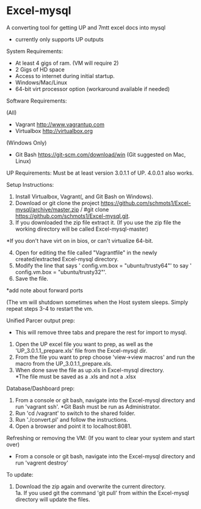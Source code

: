 # Excel-mysql
A converting tool for getting UP and 7mtt excel docs into mysql
* currently only supports UP outputs


System Requirements:

  * At least 4 gigs of ram. (VM will require 2)
  * 2 Gigs of HD space
  * Access to internet during initial startup.
  * Windows/Mac/Linux
  * 64-bit virt processor option (workaround available if needed)

Software Requirements:

(All)
* Vagrant http://www.vagrantup.com
* Virtualbox http://virtualbox.org

(Windows Only)
* Git Bash https://git-scm.com/download/win
(Git suggested on Mac, Linux)

UP Requirements:
Must be at least version 3.0.1.1 of UP.  4.0.0.1 also works.

Setup Instructions:

1. Install Virtualbox, Vagrant(, and Git Bash on Windows).
2. Download or git clone the project https://github.com/schmots1/Excel-mysql/archive/master.zip / #git clone https://github.com/schmots1/Excel-mysql.git.
3. If you downloaded the zip file extract it. (If you use the zip file the working directory will be called Excel-mysql-master)

*If you don't have virt on in bios, or can't virtualize 64-bit.

4. Open for editing the file called "Vagrantfile" in the newly created/extracted Excel-mysql directory.  
5. Modify the line that says '   config.vm.box = "ubuntu/trusty64"' to say '   config.vm.box = "ubuntu/trusty32"'.
6. Save the file.

*add note about forward ports

(The vm will shutdown sometimes when the Host system sleeps.  Simply repeat steps 3-4 to restart the vm.

Unified Parcer output prep:
* This will remove three tabs and prepare the rest for import to mysql.  

1. Open the UP excel file you want to prep, as well as the 'UP_3.0.1.1_prepare.xls' file from the Excel-mysql dir.  
2. From the file you want to prep choose 'view->view macros' and run the macro from the UP_3.0.1.1_prepare.xls.  
3. When done save the file as up.xls in Excel-mysql directory.  
*The file must be saved as a .xls and not a .xlsx

Database/Dashboard prep:

1. From a console or git bash, navigate into the Excel-mysql directory and run 'vagrant ssh'.  *Git Bash must be run as Administrator.  
2. Run 'cd /vagrant' to switch to the shared folder.  
3. Run './convert.pl' and follow the instructions.
4. Open a browser and point it to localhost:8081.

Refreshing or removing the VM:
(If you want to clear your system and start over)
* From a console or git bash, navigate into the Excel-mysql directory and run 'vagrent destroy'

To update:

1. Download the zip again and overwrite the current directory.  
1a. If you used git the command 'git pull' from within the Excel-mysql directory will update the files.
